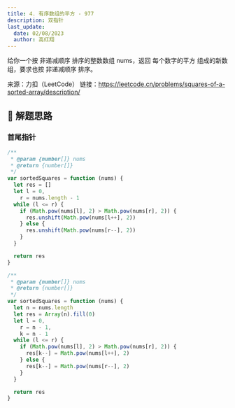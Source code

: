 ```yaml
---
title: 4. 有序数组的平方 - 977
description: 双指针
last_update:
  date: 02/08/2023
  author: 高红翔
---
```


给你一个按 非递减顺序 排序的整数数组 nums，返回 每个数字的平方 组成的新数组，要求也按 非递减顺序 排序。

来源：力扣（LeetCode）
链接：https://leetcode.cn/problems/squares-of-a-sorted-array/description/

## 🧠 解题思路

### 首尾指针

```js
/**
 * @param {number[]} nums
 * @return {number[]}
 */
var sortedSquares = function (nums) {
  let res = []
  let l = 0,
    r = nums.length - 1
  while (l <= r) {
    if (Math.pow(nums[l], 2) > Math.pow(nums[r], 2)) {
      res.unshift(Math.pow(nums[l++], 2))
    } else {
      res.unshift(Math.pow(nums[r--], 2))
    }
  }

  return res
}
```

```js
/**
 * @param {number[]} nums
 * @return {number[]}
 */
var sortedSquares = function (nums) {
  let n = nums.length
  let res = Array(n).fill(0)
  let l = 0,
    r = n - 1,
    k = n - 1
  while (l <= r) {
    if (Math.pow(nums[l], 2) > Math.pow(nums[r], 2)) {
      res[k--] = Math.pow(nums[l++], 2)
    } else {
      res[k--] = Math.pow(nums[r--], 2)
    }
  }

  return res
}
```
